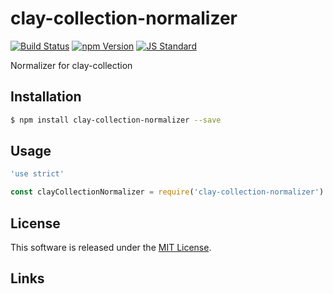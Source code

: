 clay-collection-normalizer
==========

<!---
This file is generated by ape-tmpl. Do not update manually.
--->

<!-- Badge Start -->
<a name="badges"></a>

[![Build Status][bd_travis_shield_url]][bd_travis_url]
[![npm Version][bd_npm_shield_url]][bd_npm_url]
[![JS Standard][bd_standard_shield_url]][bd_standard_url]

[bd_repo_url]: https://github.com/realglobe-Inc/clay-collection-normalizer
[bd_travis_url]: http://travis-ci.org/realglobe-Inc/clay-collection-normalizer
[bd_travis_shield_url]: http://img.shields.io/travis/realglobe-Inc/clay-collection-normalizer.svg?style=flat
[bd_travis_com_url]: http://travis-ci.com/realglobe-Inc/clay-collection-normalizer
[bd_travis_com_shield_url]: https://api.travis-ci.com/realglobe-Inc/clay-collection-normalizer.svg?token=
[bd_license_url]: https://github.com/realglobe-Inc/clay-collection-normalizer/blob/master/LICENSE
[bd_codeclimate_url]: http://codeclimate.com/github/realglobe-Inc/clay-collection-normalizer
[bd_codeclimate_shield_url]: http://img.shields.io/codeclimate/github/realglobe-Inc/clay-collection-normalizer.svg?style=flat
[bd_codeclimate_coverage_shield_url]: http://img.shields.io/codeclimate/coverage/github/realglobe-Inc/clay-collection-normalizer.svg?style=flat
[bd_gemnasium_url]: https://gemnasium.com/realglobe-Inc/clay-collection-normalizer
[bd_gemnasium_shield_url]: https://gemnasium.com/realglobe-Inc/clay-collection-normalizer.svg
[bd_npm_url]: http://www.npmjs.org/package/clay-collection-normalizer
[bd_npm_shield_url]: http://img.shields.io/npm/v/clay-collection-normalizer.svg?style=flat
[bd_standard_url]: http://standardjs.com/
[bd_standard_shield_url]: https://img.shields.io/badge/code%20style-standard-brightgreen.svg

<!-- Badge End -->


<!-- Description Start -->
<a name="description"></a>

Normalizer for clay-collection

<!-- Description End -->


<!-- Overview Start -->
<a name="overview"></a>



<!-- Overview End -->


<!-- Sections Start -->
<a name="sections"></a>

<!-- Section from "doc/guides/01.Installation.md.hbs" Start -->

<a name="section-doc-guides-01-installation-md"></a>

Installation
-----

```bash
$ npm install clay-collection-normalizer --save
```


<!-- Section from "doc/guides/01.Installation.md.hbs" End -->

<!-- Section from "doc/guides/02.Usage.md.hbs" Start -->

<a name="section-doc-guides-02-usage-md"></a>

Usage
---------

```javascript
'use strict'

const clayCollectionNormalizer = require('clay-collection-normalizer')

```


<!-- Section from "doc/guides/02.Usage.md.hbs" End -->


<!-- Sections Start -->


<!-- LICENSE Start -->
<a name="license"></a>

License
-------
This software is released under the [MIT License](https://github.com/realglobe-Inc/clay-collection-normalizer/blob/master/LICENSE).

<!-- LICENSE End -->


<!-- Links Start -->
<a name="links"></a>

Links
------



<!-- Links End -->
